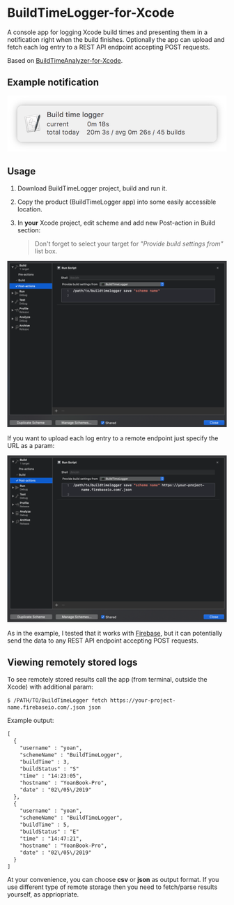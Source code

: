 # BuildTimeLogger-for-Xcode
A console app for logging Xcode build times and presenting them in a notification right when the build finishes.
Optionally the app can upload and fetch each log entry to a REST API endpoint accepting POST requests.

Based on [BuildTimeAnalyzer-for-Xcode](https://github.com/RobertGummesson/BuildTimeAnalyzer-for-Xcode).
## Example notification
![notification](./images/notification.png)
## Usage
1. Download BuildTimeLogger project, build and run it.
2. Copy the product (BuildTimeLogger app) into some easily accessible location.
3. In **your** Xcode project, edit scheme and add new Post-action in Build section:

   > Don't forget to select your target for _"Provide build settings from"_ list box.  

![usage](./images/usage.png)


If you want to upload each log entry to a remote endpoint just specify the URL as a param:

![usage](./images/usage_remote.png)

As in the example, I tested that it works with [Firebase](https://firebase.google.com/), but it can potentially send the data to any REST API endpoint accepting POST requests.

## Viewing remotely stored logs

To see remotely stored results call the app (from terminal, outside the Xcode) with additional param:
```
$ /PATH/TO/BuildTimeLogger fetch https://your-project-name.firebaseio.com/.json json
```

Example output:
```
[
  {
    "username" : "yoan",
    "schemeName" : "BuildTimeLogger",
    "buildTime" : 3,
    "buildStatus" : "S"
    "time" : "14:23:05",
    "hostname" : "YoanBook-Pro",
    "date" : "02\/05\/2019"
  },
  {
    "username" : "yoan",
    "schemeName" : "BuildTimeLogger",
    "buildTime" : 5,
    "buildStatus" : "E"
    "time" : "14:47:21",
    "hostname" : "YoanBook-Pro",
    "date" : "02\/05\/2019"
  }
]
```

At your convenience, you can choose **csv** or **json** as output format. If you use different type of remote storage then you need to fetch/parse results yourself, as appriopriate.